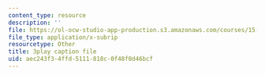 ```yaml
---
content_type: resource
description: ''
file: https://ol-ocw-studio-app-production.s3.amazonaws.com/courses/15-401-finance-theory-i-fall-2008/aec243f34ffd5111818c0f48f0d46bcf_yrmqYNvvIzs.vtt
file_type: application/x-subrip
resourcetype: Other
title: 3play caption file
uid: aec243f3-4ffd-5111-818c-0f48f0d46bcf
---
```

